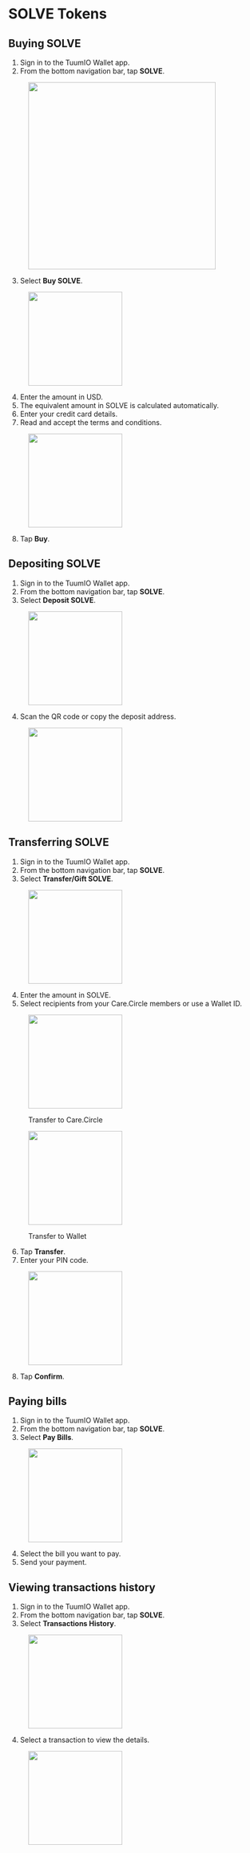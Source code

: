 # SOLVE Tokens

## Buying SOLVE

1. Sign in to the TuumIO Wallet app.
2. From the bottom navigation bar, tap **SOLVE**.

<figure><img src="../.gitbook/assets/cw-bottom-menu-solve.png" alt="" width="375"><figcaption></figcaption></figure>

3. Select **Buy SOLVE**.

<figure><img src="../.gitbook/assets/solve-token-buy.png" alt="" width="188"><figcaption></figcaption></figure>

4. Enter the amount in USD.&#x20;
5. The equivalent amount in SOLVE is calculated automatically.
6. Enter your credit card details.
7. Read and accept the terms and conditions.

<figure><img src="../.gitbook/assets/solve-token-buy-details.png" alt="" width="188"><figcaption></figcaption></figure>

8. Tap **Buy**.

## Depositing SOLVE

1. Sign in to the TuumIO Wallet app.
2. From the bottom navigation bar, tap **SOLVE**.
3. Select **Deposit SOLVE**.

<figure><img src="../.gitbook/assets/solve-token-deposit.png" alt="" width="188"><figcaption></figcaption></figure>

4. Scan the QR code or copy the deposit address.

<figure><img src="../.gitbook/assets/solve-token-deposit-address.png" alt="" width="188"><figcaption></figcaption></figure>

## Transferring SOLVE

1. Sign in to the TuumIO Wallet app.
2. From the bottom navigation bar, tap **SOLVE**.
3. Select **Transfer/Gift SOLVE**.

<figure><img src="../.gitbook/assets/solve-token-transfer.png" alt="" width="188"><figcaption></figcaption></figure>

4. Enter the amount in SOLVE.
5. Select recipients from your Care.Circle members or use a Wallet ID.

<div>

<figure><img src="../.gitbook/assets/solve-token-transfer-care-circle.png" alt="" width="188"><figcaption><p>Transfer to Care.Circle</p></figcaption></figure>

 

<figure><img src="../.gitbook/assets/solve-token-transfer-wallet-id.png" alt="" width="188"><figcaption><p>Transfer to Wallet</p></figcaption></figure>

</div>

6. Tap **Transfer**.
7. Enter your PIN code.

<figure><img src="../.gitbook/assets/solve-token-transfer-confirm.png" alt="" width="188"><figcaption></figcaption></figure>

8. Tap **Confirm**.

## Paying bills

1. Sign in to the TuumIO Wallet app.
2. From the bottom navigation bar, tap **SOLVE**.
3. Select **Pay Bills**.

<figure><img src="../.gitbook/assets/solve-token-pay-bills.png" alt="" width="188"><figcaption></figcaption></figure>

4. Select the bill you want to pay.
5. Send your payment.

## Viewing transactions history

1. Sign in to the TuumIO Wallet app.
2. From the bottom navigation bar, tap **SOLVE**.
3. Select **Transactions History**.

<figure><img src="../.gitbook/assets/solve-transactions-history.png" alt="" width="188"><figcaption></figcaption></figure>

4. Select a transaction to view the details.

<figure><img src="../.gitbook/assets/solve-transactions-history-view.png" alt="" width="188"><figcaption></figcaption></figure>

